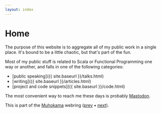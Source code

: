 ```yaml
---
layout: index
---
```


# Home

The purpose of this website is to aggregate all of my public work in a single place. It's bound to be a little chaotic, but that's part of the fun.

Most of my public stuff is related to Scala or Functional Programming one way or another, and falls in one of the following categories:
* [public speaking]({{ site.baseurl }}/talks.html)
* [writing]({{ site.baseurl }}/articles.html)
* [project and code snippets]({{ site.baseurl }}/code.html)

The most convenient way to reach me these days is probably [Mastodon](https://functional.cafe/@NicolasRinaudo).

This is part of the <a href="https://ring.muhokama.fun/">Muhokama</a> webring (<a href="https://ring.muhokama.fun/u/nicolas/pred">prev</a> • <a href="https://ring.muhokama.fun/u/nicolas/succ">next</a>).
